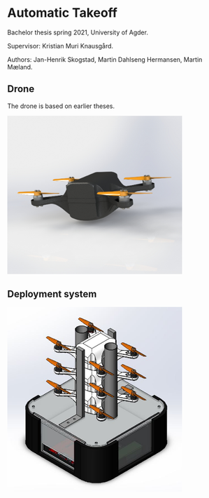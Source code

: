 # Automatic Takeoff

Bachelor thesis spring 2021, University of Agder.

Supervisor: Kristian Muri Knausgård.

Authors: Jan-Henrik Skogstad, Martin Dahlseng Hermansen, Martin Mæland.

## Drone
The drone is based on earlier theses.

<img src="Res/Images/V6_Drone_foran.JPG" alt="drone" width="400"/>

## Deployment system

<img src="Res/Images/USE_open.JPG" alt="deployment_system" width="400"/>
